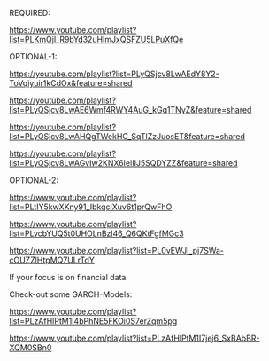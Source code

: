 REQUIRED:

https://www.youtube.com/playlist?list=PLKmQjl_R9bYd32uHImJxQSFZU5LPuXfQe

OPTIONAL-1:

https://youtube.com/playlist?list=PLyQSjcv8LwAEdY8Y2-ToVqiyuir1kCdOx&feature=shared

https://youtube.com/playlist?list=PLyQSjcv8LwAE6Wmf4RWY4AuG_kGq1TNyZ&feature=shared

https://youtube.com/playlist?list=PLyQSjcv8LwAHQgTWekHC_SqTlZzJuosET&feature=shared

https://youtube.com/playlist?list=PLyQSjcv8LwAGvIw2KNX6IelIIJ5SQDYZZ&feature=shared

OPTIONAL-2:

https://www.youtube.com/playlist?list=PLtIY5kwXKny91_IbkqcIXuv6t1prQwFhO

https://www.youtube.com/playlist?list=PLvcbYUQ5t0UHOLnBzl46_Q6QKtFgfMGc3

https://www.youtube.com/playlist?list=PL0vEWJI_pj7SWa-cOUZZlHtpMQ7ULrTdY


If your focus is on financial data 

Check-out some GARCH-Models:

https://www.youtube.com/playlist?list=PLzAfHlPtM1I4bPhNE5FKOi0S7erZqm5pg

https://www.youtube.com/playlist?list=PLzAfHlPtM1I7jej6_SxBAbBR-XQM0SBn0

